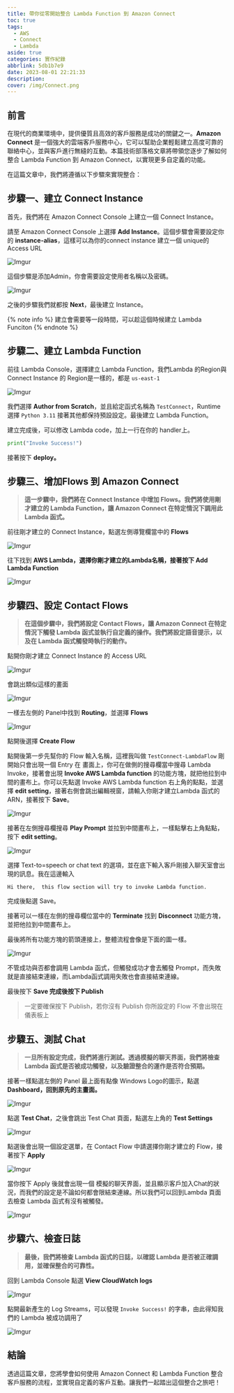 ```yaml
---
title: 帶你從零開始整合 Lambda Function 到 Amazon Connect
toc: true
tags:
  - AWS
  - Connect
  - Lambda
aside: true
categories: 實作紀錄
abbrlink: 5db1b7e9
date: 2023-08-01 22:21:33
description:
cover: /img/Connect.png
---
```


## 前言

在現代的商業環境中，提供優質且高效的客戶服務是成功的關鍵之一。**Amazon Connect** 是一個強大的雲端客戶服務中心，它可以幫助企業輕鬆建立高度可靠的聯絡中心，並與客戶進行無縫的互動。本篇技術部落格文章將帶領您逐步了解如何整合 Lambda Function 到 Amazon Connect，以實現更多自定義的功能。



在這篇文章中，我們將遵循以下步驟來實現整合：

## 步驟一、建立 Connect Instance

首先，我們將在 Amazon Connect Console 上建立一個 Connect Instance。

請至 Amazon Connect Console 上選擇 **Add Instance**。這個步驟會需要設定你的 **instance-alias**，這樣可以為你的connect instance 建立一個 unique的 Access URL

![Imgur](https://i.imgur.com/JgeqYRX.jpg)

這個步驟是添加Admin，你會需要設定使用者名稱以及密碼。

![Imgur](https://i.imgur.com/HqRmPC9.jpg)


之後的步驟我們就都按 **Next**，最後建立 Instance。


{% note info %} 
建立會需要等一段時間，可以趁這個時候建立 Lambda Funciton
{% endnote %}

## 步驟二、建立 Lambda  Function

前往 Lambda Console，選擇建立 Lambda Function，我們Lambda 的Region與 Connect Instance 的 Region是一樣的，都是 `us-east-1`

![Imgur](https://i.imgur.com/IF7ndGN.jpg)


我們選擇 **Author from Scratch**，並且給定函式名稱為 `TestConnect`，Runtime 選擇 `Python 3.11`
接著其他都保持預設設定。最後建立 Lambda Function。

建立完成後，可以修改 Lambda code，加上一行在你的 handler上。

```python
print("Invoke Success!")
```

接著按下 **deploy。**

## 步驟三、增加Flows 到 Amazon Connect

> **這一步驟中，我們將在 Connect Instance 中增加 Flows。我們將使用剛才建立的 Lambda Function，讓 Amazon Connect 在特定情況下調用此 Lambda 函式。**

前往剛才建立的 Connect Instance，點選左側導覽欄當中的 **Flows**

![Imgur](https://i.imgur.com/evYMznQ.jpg)

往下找到 **AWS Lambda，選擇你剛才建立的Lambda名稱，接著按下 Add Lambda Function**

![Imgur](https://i.imgur.com/n7jvJGT.png?1)

## 步驟四、設定 Contact Flows

> **在這個步驟中，我們將設定 Contact Flows，讓 Amazon Connect 在特定情況下觸發 Lambda 函式並執行自定義的操作。我們將設定語音提示，以及在 Lambda 函式觸發時執行的動作。**

點開你剛才建立 Connect Instance 的 Access URL

![Imgur](https://i.imgur.com/EgmgghI.jpg)

會跳出類似這樣的畫面

![Imgur](https://i.imgur.com/OIOj9PJ.jpg)

一樣去左側的 Panel中找到 **Routing**，並選擇 **Flows**

![Imgur](https://i.imgur.com/CkJosG1.jpg)

點開後選擇 **Create Flow**

點開後第一步先幫你的 Flow 輸入名稱，這裡我叫做 `TestConnect-LambdaFlow`
剛開始只會出現一個 Entry 在 畫面上，你可在做側的搜尋欄當中搜尋 Lambda Invoke，接著會出現 **Invoke AWS Lambda function** 的功能方塊，就把他拉到中間的畫布上。你可以先點選 Invoke AWS Lambda function 右上角的點點，並選擇 **edit setting**，接著右側會跳出編輯視窗，請輸入你剛才建立Lambda 函式的 ARN，接著按下 **Save**。

![Imgur](https://i.imgur.com/9LBtvaI.jpg)

接著在左側搜尋欄搜尋 **Play Prompt** 並拉到中間畫布上，一樣點擊右上角點點，按下 **edit setting**。

![Imgur](https://i.imgur.com/iskcGZZ.jpg)

選擇 Text-to=speech or chat text 的選項，並在底下輸入客戶剛接入聊天室會出現的訊息。我在這邊輸入

`Hi there,  this flow section will try to invoke Lambda function.`

完成後點選 Save。

接著可以一樣在左側的搜尋欄位當中的 **Terminate** 找到 **Disconnect** 功能方塊，並把他拉到中間畫布上。

最後將所有功能方塊的箭頭連接上，整體流程會像是下面的圖一樣。


![Imgur](https://i.imgur.com/RPBKkRu.jpg)

不管成功與否都會調用 Lambda 函式，但觸發成功才會去觸發 Prompt，而失敗就是直接結束連線，而Lambda函式調用失敗也會直接結束連線。 

最後按下 **Save 完成後按下 Publish**


> 一定要確保按下 Publish，若你沒有 Publish 你所設定的 Flow 不會出現在儀表板上

## 步驟五、測試 Chat

> **一旦所有設定完成，我們將進行測試。透過模擬的聊天界面，我們將檢查 Lambda 函式是否被成功觸發，以及驗證整合的運作是否符合預期。**

接著一樣點選左側的 Panel 最上面有點像 Windows Logo的圖示，點選 **Dashboard，回到原先的主畫面。**


![Imgur](https://i.imgur.com/IL3lPpV.jpg)

點選 **Test Chat**，之後會跳出 Test Chat 頁面，點選左上角的 **Test Settings**

![Imgur](https://i.imgur.com/0EFhRCk.jpg)

點選後會出現一個設定選單，在 Contact Flow 中請選擇你剛才建立的 Flow，接著按下 **Apply**

![Imgur](https://i.imgur.com/sN5qfW5.jpg)

當你按下 Apply 後就會出現一個 模擬的聊天界面，並且顯示客戶加入Chat的狀況，而我們的設定是不論如何都會限結束連線。所以我們可以回到Lambda 頁面去檢查 Lambda 函式有沒有被觸發。

![Imgur](https://i.imgur.com/1LoXmPY.jpg)

## 步驟六、檢查日誌
> **最後，我們將檢查 Lambda 函式的日誌，以確認 Lambda 是否被正確調用，並確保整合的可靠性。**

回到 Lambda Console 點選 **View CloudWatch logs**


![Imgur](https://i.imgur.com/C5ziVSW.jpg)

點開最新產生的 Log Streams，可以發現 `Invoke Success!` 的字串，由此得知我們的 Lambda 被成功調用了

![Imgur](https://i.imgur.com/xzwSbUl.jpg)

## 結論

透過這篇文章，您將學會如何使用 Amazon Connect 和 Lambda Function 整合客戶服務的流程，並實現自定義的客戶互動。讓我們一起踏出這個整合之旅吧！

